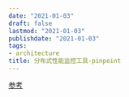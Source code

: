 ```yaml
---
date: "2021-01-03"
draft: false
lastmod: "2021-01-03"
publishdate: "2021-01-03"
tags:
- architecture
title: 分布式性能监控工具-pinpoint
---
```


[参考](https://blog.csdn.net/sanyaoxu_2/article/details/88671043)

